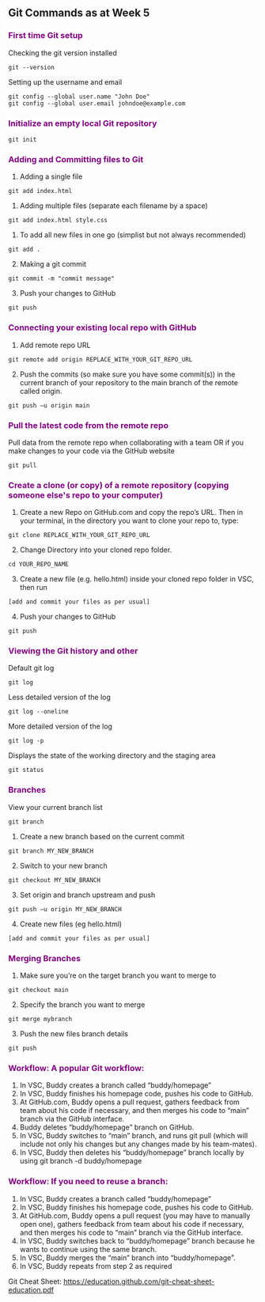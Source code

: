 ## Git Commands as at Week 5

### <span style="color: purple; background-color:white;">First time Git setup</span>

Checking the git version installed

```
git --version
```

Setting up the username and email

```
git config --global user.name "John Doe"
git config --global user.email johndoe@example.com
```

### <span style="color: purple; background-color:white;">Initialize an empty local Git repository</span>

```
git init
```

### <span style="color: purple; background-color:white;">Adding and Committing files to Git</span>

1. Adding a single file

```
git add index.html
```

1. Adding multiple files (separate each filename by a space)

```
git add index.html style.css
```

1. To add all new files in one go (simplist but not always recommended)

```
git add .
```

2. Making a git commit

```
git commit -m "commit message"
```

3. Push your changes to GitHub

```
git push
```

### <span style="color: purple; background-color:white;">Connecting your existing local repo with GitHub</span>

1. Add remote repo URL

```
git remote add origin REPLACE_WITH_YOUR_GIT_REPO_URL
```

2. Push the commits (so make sure you have some commit(s)) in the current branch of your repository to the main branch of the remote called origin.

```
git push –u origin main
```

### <span style="color: purple; background-color:white;">Pull the latest code from the remote repo</span>

Pull data from the remote repo when collaborating with a team OR if you make changes to your code via the GitHub website

```
git pull
```

### <span style="color: purple; background-color:white;">Create a clone (or copy) of a remote repository (copying someone else's repo to your computer)</span>

1. Create a new Repo on GitHub.com and copy the repo’s URL. Then in your terminal, in the directory you want to clone your repo to, type:

```
git clone REPLACE_WITH_YOUR_GIT_REPO_URL
```

2. Change Directory into your cloned repo folder.

```
cd YOUR_REPO_NAME
```

3. Create a new file (e.g. hello.html) inside your cloned repo folder in VSC, then run

```
[add and commit your files as per usual]
```

4. Push your changes to GitHub

```
git push
```

### <span style="color: purple; background-color:white;">Viewing the Git history and other </span>

Default git log

```
git log
```

Less detailed version of the log

```
git log --oneline
```

More detailed version of the log

```
git log -p
```

Displays the state of the working directory and the staging area

```
git status
```

### <span style="color: purple; background-color:white;">Branches</span>

View your current branch list

```
git branch
```

1. Create a new branch based on the current commit

```
git branch MY_NEW_BRANCH
```

2. Switch to your new branch

```
git checkout MY_NEW_BRANCH
```

3. Set origin and branch upstream and push

```
git push –u origin MY_NEW_BRANCH
```

4. Create new files (eg hello.html)

```
[add and commit your files as per usual]
```

### <span style="color: purple; background-color:white;">Merging Branches</span>

1. Make sure you’re on the target branch you want to merge to

```
git checkout main
```

2. Specify the branch you want to merge

```
git merge mybranch
```

3. Push the new files branch details

```
git push
```

### <span style="color: purple; background-color:white;">Workflow: A popular Git workflow:</span>

1. In VSC, Buddy creates a branch called “buddy/homepage”
2. In VSC, Buddy finishes his homepage code, pushes his code to GitHub.
3. At GitHub.com, Buddy opens a pull request, gathers feedback from team about his code if necessary, and then merges his code to “main” branch via the GitHub interface.
4. Buddy deletes “buddy/homepage” branch on GitHub.
5. In VSC, Buddy switches to “main” branch, and runs git pull (which will include not only his changes but any changes made by his team-mates).
6. In VSC, Buddy then deletes his “buddy/homepage” branch locally by using git branch -d buddy/homepage

### <span style="color: purple; background-color:white;">Workflow: If you need to reuse a branch:</span>

1. In VSC, Buddy creates a branch called “buddy/homepage”
2. In VSC, Buddy finishes his homepage code, pushes his code to GitHub.
3. At GitHub.com, Buddy opens a pull request (you may have to manually open one), gathers feedback from team about his code if necessary, and then merges his code to “main” branch via the GitHub interface.
4. In VSC, Buddy switches back to “buddy/homepage” branch because he wants to continue using the same branch.
5. In VSC, Buddy merges the “main” branch into “buddy/homepage”.
6. In VSC, Buddy repeats from step 2 as required

Git Cheat Sheet: https://education.github.com/git-cheat-sheet-education.pdf
